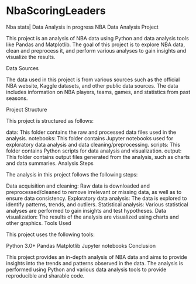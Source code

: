 # NbaScoringLeaders
Nba stats| Data Analysis in progress
NBA Data Analysis Project

This project is an analysis of NBA data using Python and data analysis tools like Pandas and Matplotlib. The goal of this project is to explore NBA data, clean and preprocess it, and perform various analyses to gain insights and visualize the results.

Data Sources

The data used in this project is from various sources such as the official NBA website, Kaggle datasets, and other public data sources. The data includes information on NBA players, teams, games, and statistics from past seasons.

Project Structure

This project is structured as follows:

data: This folder contains the raw and processed data files used in the analysis.
notebooks: This folder contains Jupyter notebooks used for exploratory data analysis and data cleaning/preprocessing.
scripts: This folder contains Python scripts for data analysis and visualization.
output: This folder contains output files generated from the analysis, such as charts and data summaries.
Analysis Steps

The analysis in this project follows the following steps:

Data acquisition and cleaning: Raw data is downloaded and preprocessed/cleaned to remove irrelevant or missing data, as well as to ensure data consistency.
Exploratory data analysis: The data is explored to identify patterns, trends, and outliers.
Statistical analysis: Various statistical analyses are performed to gain insights and test hypotheses.
Data visualization: The results of the analysis are visualized using charts and other graphics.
Tools Used

This project uses the following tools:

Python 3.0+
Pandas
Matplotlib
Jupyter notebooks
Conclusion

This project provides an in-depth analysis of NBA data and aims to provide insights into the trends and patterns observed in the data. The analysis is performed using Python and various data analysis tools to provide reproducible and sharable code.
